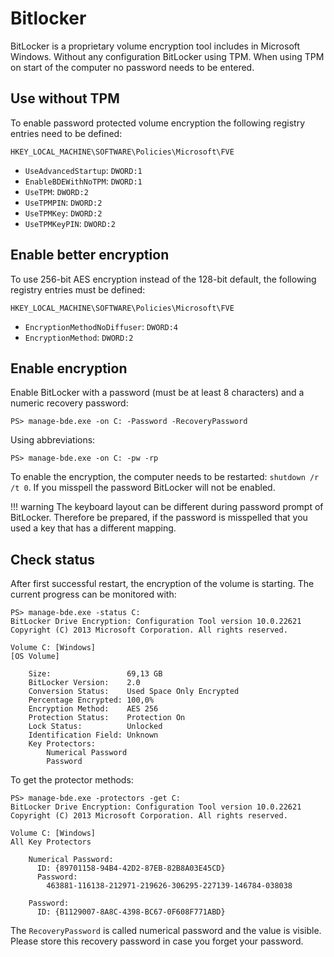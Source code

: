 # Bitlocker

BitLocker is a proprietary volume encryption tool includes in Microsoft Windows.
Without any configuration BitLocker using TPM. When using TPM on start of the
computer no password needs to be entered.

## Use without TPM

To enable password protected volume encryption the following registry entries
need to be defined:

`HKEY_LOCAL_MACHINE\SOFTWARE\Policies\Microsoft\FVE`

* `UseAdvancedStartup`: `DWORD:1`
* `EnableBDEWithNoTPM`: `DWORD:1`
* `UseTPM`: `DWORD:2`
* `UseTPMPIN`: `DWORD:2`
* `UseTPMKey`: `DWORD:2`
* `UseTPMKeyPIN`: `DWORD:2`

## Enable better encryption

To use 256-bit AES encryption instead of the 128-bit default, the following
registry entries must be defined:

`HKEY_LOCAL_MACHINE\SOFTWARE\Policies\Microsoft\FVE`

* `EncryptionMethodNoDiffuser`: `DWORD:4`
* `EncryptionMethod`: `DWORD:2`

## Enable encryption

Enable BitLocker with a password (must be at least 8 characters) and a numeric
recovery password:

```
PS> manage-bde.exe -on C: -Password -RecoveryPassword
```

Using abbreviations:

```
PS> manage-bde.exe -on C: -pw -rp
```

To enable the encryption, the computer needs to be restarted: `shutdown /r /t
0`. If you misspell the password BitLocker will not be enabled.

!!! warning
    The keyboard layout can be different during password prompt of BitLocker.
    Therefore be prepared, if the password is misspelled that you used a
    key that has a different mapping.

## Check status

After first successful restart, the encryption of the volume is starting. The
current progress can be monitored with:

```
PS> manage-bde.exe -status C:
BitLocker Drive Encryption: Configuration Tool version 10.0.22621
Copyright (C) 2013 Microsoft Corporation. All rights reserved.

Volume C: [Windows]
[OS Volume]

    Size:                 69,13 GB
    BitLocker Version:    2.0
    Conversion Status:    Used Space Only Encrypted
    Percentage Encrypted: 100,0%
    Encryption Method:    AES 256
    Protection Status:    Protection On
    Lock Status:          Unlocked
    Identification Field: Unknown
    Key Protectors:
        Numerical Password
        Password
```

To get the protector methods:

```
PS> manage-bde.exe -protectors -get C:
BitLocker Drive Encryption: Configuration Tool version 10.0.22621
Copyright (C) 2013 Microsoft Corporation. All rights reserved.

Volume C: [Windows]
All Key Protectors

    Numerical Password:
      ID: {89701158-94B4-42D2-87EB-82B8A03E45CD}
      Password:
        463881-116138-212971-219626-306295-227139-146784-038038

    Password:
      ID: {B1129007-8A8C-4398-BC67-0F608F771ABD}

```

The `RecoveryPassword` is called numerical password and the value is visible.
Please store this recovery password in case you forget your password.
